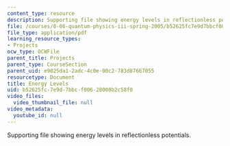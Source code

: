 ```yaml
---
content_type: resource
description: Supporting file showing energy levels in reflectionless potentials.
file: /courses/8-06-quantum-physics-iii-spring-2005/b52625fc7e9d7bbcf00628008b2c58f0_energylevels.pdf
file_type: application/pdf
learning_resource_types:
- Projects
ocw_type: OCWFile
parent_title: Projects
parent_type: CourseSection
parent_uid: e9025da1-2adc-4c0e-00c2-783d87667055
resourcetype: Document
title: Energy Levels
uid: b52625fc-7e9d-7bbc-f006-28008b2c58f0
video_files:
  video_thumbnail_file: null
video_metadata:
  youtube_id: null
---
```

Supporting file showing energy levels in reflectionless potentials.

